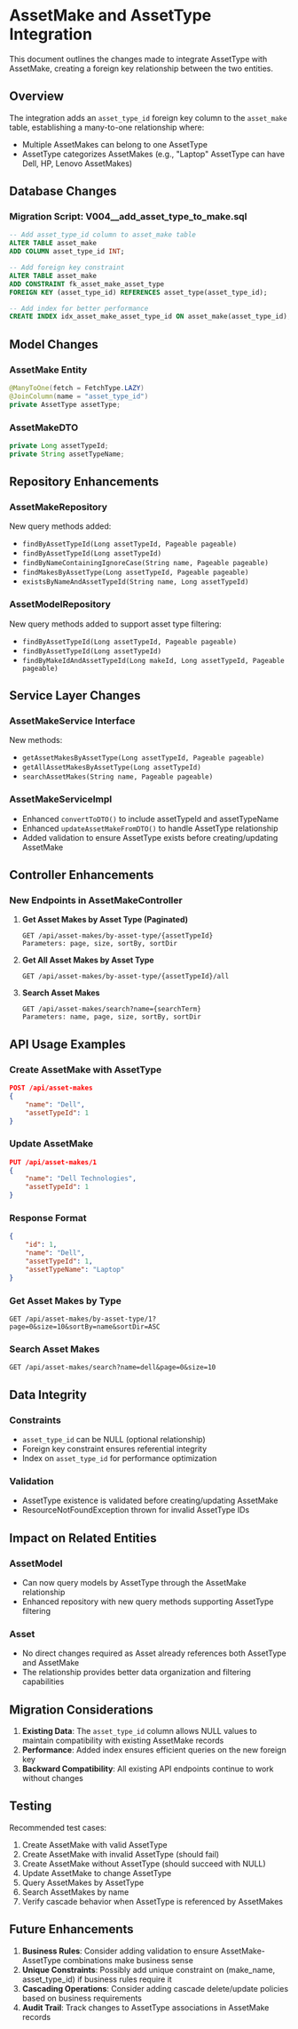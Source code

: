# AssetMake and AssetType Integration

This document outlines the changes made to integrate AssetType with AssetMake, creating a foreign key relationship between the two entities.

## Overview

The integration adds an `asset_type_id` foreign key column to the `asset_make` table, establishing a many-to-one relationship where:
- Multiple AssetMakes can belong to one AssetType
- AssetType categorizes AssetMakes (e.g., "Laptop" AssetType can have Dell, HP, Lenovo AssetMakes)

## Database Changes

### Migration Script: V004__add_asset_type_to_make.sql

```sql
-- Add asset_type_id column to asset_make table
ALTER TABLE asset_make 
ADD COLUMN asset_type_id INT;

-- Add foreign key constraint
ALTER TABLE asset_make 
ADD CONSTRAINT fk_asset_make_asset_type 
FOREIGN KEY (asset_type_id) REFERENCES asset_type(asset_type_id);

-- Add index for better performance
CREATE INDEX idx_asset_make_asset_type_id ON asset_make(asset_type_id);
```

## Model Changes

### AssetMake Entity
```java
@ManyToOne(fetch = FetchType.LAZY)
@JoinColumn(name = "asset_type_id")
private AssetType assetType;
```

### AssetMakeDTO
```java
private Long assetTypeId;
private String assetTypeName;
```

## Repository Enhancements

### AssetMakeRepository
New query methods added:
- `findByAssetTypeId(Long assetTypeId, Pageable pageable)`
- `findByAssetTypeId(Long assetTypeId)`
- `findByNameContainingIgnoreCase(String name, Pageable pageable)`
- `findMakesByAssetType(Long assetTypeId, Pageable pageable)`
- `existsByNameAndAssetTypeId(String name, Long assetTypeId)`

### AssetModelRepository
New query methods added to support asset type filtering:
- `findByAssetTypeId(Long assetTypeId, Pageable pageable)`
- `findByAssetTypeId(Long assetTypeId)`
- `findByMakeIdAndAssetTypeId(Long makeId, Long assetTypeId, Pageable pageable)`

## Service Layer Changes

### AssetMakeService Interface
New methods:
- `getAssetMakesByAssetType(Long assetTypeId, Pageable pageable)`
- `getAllAssetMakesByAssetType(Long assetTypeId)`
- `searchAssetMakes(String name, Pageable pageable)`

### AssetMakeServiceImpl
- Enhanced `convertToDTO()` to include assetTypeId and assetTypeName
- Enhanced `updateAssetMakeFromDTO()` to handle AssetType relationship
- Added validation to ensure AssetType exists before creating/updating AssetMake

## Controller Enhancements

### New Endpoints in AssetMakeController

1. **Get Asset Makes by Asset Type (Paginated)**
   ```
   GET /api/asset-makes/by-asset-type/{assetTypeId}
   Parameters: page, size, sortBy, sortDir
   ```

2. **Get All Asset Makes by Asset Type**
   ```
   GET /api/asset-makes/by-asset-type/{assetTypeId}/all
   ```

3. **Search Asset Makes**
   ```
   GET /api/asset-makes/search?name={searchTerm}
   Parameters: name, page, size, sortBy, sortDir
   ```

## API Usage Examples

### Create AssetMake with AssetType
```json
POST /api/asset-makes
{
    "name": "Dell",
    "assetTypeId": 1
}
```

### Update AssetMake
```json
PUT /api/asset-makes/1
{
    "name": "Dell Technologies",
    "assetTypeId": 1
}
```

### Response Format
```json
{
    "id": 1,
    "name": "Dell",
    "assetTypeId": 1,
    "assetTypeName": "Laptop"
}
```

### Get Asset Makes by Type
```
GET /api/asset-makes/by-asset-type/1?page=0&size=10&sortBy=name&sortDir=ASC
```

### Search Asset Makes
```
GET /api/asset-makes/search?name=dell&page=0&size=10
```

## Data Integrity

### Constraints
- `asset_type_id` can be NULL (optional relationship)
- Foreign key constraint ensures referential integrity
- Index on `asset_type_id` for performance optimization

### Validation
- AssetType existence is validated before creating/updating AssetMake
- ResourceNotFoundException thrown for invalid AssetType IDs

## Impact on Related Entities

### AssetModel
- Can now query models by AssetType through the AssetMake relationship
- Enhanced repository with new query methods supporting AssetType filtering

### Asset
- No direct changes required as Asset already references both AssetType and AssetMake
- The relationship provides better data organization and filtering capabilities

## Migration Considerations

1. **Existing Data**: The `asset_type_id` column allows NULL values to maintain compatibility with existing AssetMake records
2. **Performance**: Added index ensures efficient queries on the new foreign key
3. **Backward Compatibility**: All existing API endpoints continue to work without changes

## Testing

Recommended test cases:
1. Create AssetMake with valid AssetType
2. Create AssetMake with invalid AssetType (should fail)
3. Create AssetMake without AssetType (should succeed with NULL)
4. Update AssetMake to change AssetType
5. Query AssetMakes by AssetType
6. Search AssetMakes by name
7. Verify cascade behavior when AssetType is referenced by AssetMakes

## Future Enhancements

1. **Business Rules**: Consider adding validation to ensure AssetMake-AssetType combinations make business sense
2. **Unique Constraints**: Possibly add unique constraint on (make_name, asset_type_id) if business rules require it
3. **Cascading Operations**: Consider adding cascade delete/update policies based on business requirements
4. **Audit Trail**: Track changes to AssetType associations in AssetMake records 